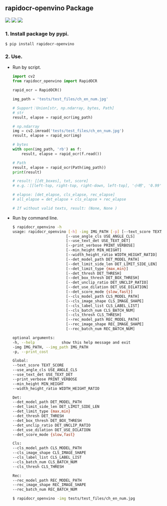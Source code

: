 ## rapidocr-openvino Package
<p>
    <a href=""><img src="https://img.shields.io/badge/Python->=3.7,<=3.10-aff.svg"></a>
    <a href=""><img src="https://img.shields.io/badge/OS-Linux%2C%20Win%2C%20Mac-pink.svg"></a>
    <a href="https://pepy.tech/project/rapidocr_openvino"><img src="https://static.pepy.tech/personalized-badge/rapidocr_openvino?period=total&units=abbreviation&left_color=grey&right_color=blue&left_text=Downloads%20Vino"></a>
</p>

### 1. Install package by pypi.
```shell
$ pip install rapidocr-openvino
```


### 2. Use.
- Run by script.
    ```python
    import cv2
    from rapidocr_openvino import RapidOCR

    rapid_ocr = RapidOCR()

    img_path = 'tests/test_files/ch_en_num.jpg'

    # Support：Union[str, np.ndarray, bytes, Path]
    # str
    result, elapse = rapid_ocr(img_path)

    # np.ndarray
    img = cv2.imread('tests/test_files/ch_en_num.jpg')
    result, elapse = rapid_ocr(img)

    # bytes
    with open(img_path, 'rb') as f:
        result, elapse = rapid_ocr(f.read())

    # Path
    result, elapse = rapid_ocr(Path(img_path))
    print(result)

    # result: [[dt_boxes], txt, score]
    # e.g.：[[left-top, right-top, right-down, left-top], '小明', '0.99']

    # elapse: [det_elapse, cls_elapse, rec_elapse]
    # all_elapse = det_elapse + cls_elapse + rec_elapse

    # If without valid texts, result: (None, None )
    ```

- Run by command line.
    ```bash
    $ rapidocr_openvino -h
    usage: rapidocr_openvino [-h] -img IMG_PATH [-p] [--text_score TEXT_SCORE]
                            [--use_angle_cls USE_ANGLE_CLS]
                            [--use_text_det USE_TEXT_DET]
                            [--print_verbose PRINT_VERBOSE]
                            [--min_height MIN_HEIGHT]
                            [--width_height_ratio WIDTH_HEIGHT_RATIO]
                            [--det_model_path DET_MODEL_PATH]
                            [--det_limit_side_len DET_LIMIT_SIDE_LEN]
                            [--det_limit_type {max,min}]
                            [--det_thresh DET_THRESH]
                            [--det_box_thresh DET_BOX_THRESH]
                            [--det_unclip_ratio DET_UNCLIP_RATIO]
                            [--det_use_dilation DET_USE_DILATION]
                            [--det_score_mode {slow,fast}]
                            [--cls_model_path CLS_MODEL_PATH]
                            [--cls_image_shape CLS_IMAGE_SHAPE]
                            [--cls_label_list CLS_LABEL_LIST]
                            [--cls_batch_num CLS_BATCH_NUM]
                            [--cls_thresh CLS_THRESH]
                            [--rec_model_path REC_MODEL_PATH]
                            [--rec_image_shape REC_IMAGE_SHAPE]
                            [--rec_batch_num REC_BATCH_NUM]

    optional arguments:
    -h, --help            show this help message and exit
    -img IMG_PATH, --img_path IMG_PATH
    -p, --print_cost

    Global:
    --text_score TEXT_SCORE
    --use_angle_cls USE_ANGLE_CLS
    --use_text_det USE_TEXT_DET
    --print_verbose PRINT_VERBOSE
    --min_height MIN_HEIGHT
    --width_height_ratio WIDTH_HEIGHT_RATIO

    Det:
    --det_model_path DET_MODEL_PATH
    --det_limit_side_len DET_LIMIT_SIDE_LEN
    --det_limit_type {max,min}
    --det_thresh DET_THRESH
    --det_box_thresh DET_BOX_THRESH
    --det_unclip_ratio DET_UNCLIP_RATIO
    --det_use_dilation DET_USE_DILATION
    --det_score_mode {slow,fast}

    Cls:
    --cls_model_path CLS_MODEL_PATH
    --cls_image_shape CLS_IMAGE_SHAPE
    --cls_label_list CLS_LABEL_LIST
    --cls_batch_num CLS_BATCH_NUM
    --cls_thresh CLS_THRESH

    Rec:
    --rec_model_path REC_MODEL_PATH
    --rec_image_shape REC_IMAGE_SHAPE
    --rec_batch_num REC_BATCH_NUM

    $ rapidocr_openvino -img tests/test_files/ch_en_num.jpg
    ```